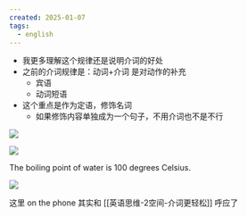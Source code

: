 ```yaml
---
created: 2025-01-07
tags:
  - english
---
```

- 我更多理解这个规律还是说明介词的好处
- 之前的介词规律是：动词+介词 是对动作的补充
	- 宾语
	- 动词短语
- 这个重点是作为定语，修饰名词
	- 如果修饰内容单独成为一个句子，不用介词也不是不行

![](https://s1.vika.cn/space/2025/01/06/44094ec921494f96aa588efc55282c51)

![](https://s1.vika.cn/space/2025/01/06/e182731b6f954898ada6ccf51ac43e10)

The boiling point of water is 100 degrees Celsius.

![](https://s1.vika.cn/space/2025/01/06/87fccd8ae31d41ad9a507715b812bbd4)

这里 on the phone 其实和 [[英语思维-2空间-介词更轻松]] 呼应了


